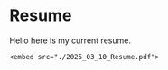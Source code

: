 # Resume
Hello here is my current resume.

<!-- ![some description](./2025_03_10_Resume.pdf "Some Discription") --->

<!-- <image scr="./2025_03_10_Resume.pdf"> --->

<!-- <object data="./2025_03_10_Resume.pdf" type="application/pdf" width=100% height="700px"> -->
    <embed src="./2025_03_10_Resume.pdf">
<!--        <p>This browser does not support PDFs. Please download the PDF to view it: <a href="./2025_03_10_Resume.pdf">Download PDF</a>.</p> -->
<!--    </embed> -->
<!-- </object> -->


